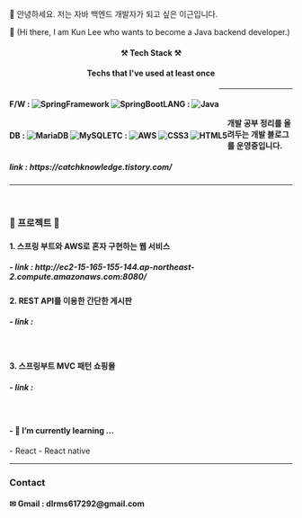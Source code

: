 👋 안녕하세요. 저는 자바 백엔드 개발자가 되고 싶은 이근입니다.</p>
👋 (Hi there, I am Kun Lee who wants to become a Java backend developer.)

<h4 align="center">⚒ Tech Stack ⚒</h4>
<h4 align="center">Techs that I've used at least once</h4>
<div align="center">
<div style="float:left" align="center">
  <h4 align="left">F/W : 
   <img alt="SpringFramework" src ="https://img.shields.io/badge/Spring-6DB33F.svg?&style=for-the-badge&logo=Spring&logoColor=F7F4F4"/>
  <img alt="SpringBoot" src ="https://img.shields.io/badge/SpringBoot-6DB33F.svg?&style=for-the-badge&logo=SpringBoot&logoColor=F7F4F4"/>
</div>
  
<div style="float:left" align="center">
  <h4 align="left">LANG : 
  <img alt="Java" src ="https://img.shields.io/badge/Java-F7DF1E.svg?&style=for-the-badge&logo=Java&logoColor=070000"/>

</div>
  
<div style="float:left" align="center">
  <h4 align="left">DB : 
  <img alt="MariaDB" src ="https://img.shields.io/badge/MariaDB-003545.svg?&style=for-the-badge&logo=MariaDB&logoColor=F7F4F4"/>
    <img alt="MySQL" src ="https://img.shields.io/badge/MySQL-4479A1.svg?&style=for-the-badge&logo=MySQL&logoColor=white"/>
</div>  
  
<div style="float:left" align="center">
  <h4 align="left">ETC : 
  <img alt="AWS" src ="https://img.shields.io/badge/AWS-232F3E.svg?&style=for-the-badge&logo=Amazon AWS&logoColor=F7F4F4"/>
  <img alt="CSS3" src ="https://img.shields.io/badge/CSS3-1572B6.svg?&style=for-the-badge&logo=CSS3&logoColor=F7F4F4"/>
  <img alt="HTML5" src ="https://img.shields.io/badge/HTML5-E34F26.svg?&style=for-the-badge&logo=HTML5&logoColor=F7F4F4"/>
</div>  
  </div>
  
<hr><br>

<h4>개발 공부 정리를 올려두는 개발 블로그를 운영중입니다.</h4>
<h5>link : https://catchknowledge.tistory.com/</h5>
<hr><br>

<h3>📖 프로젝트 📖</h3>
<h4>1. 스프링 부트와 AWS로 혼자 구현하는 웹 서비스 </h4>
<h5>- link : http://ec2-15-165-155-144.ap-northeast-2.compute.amazonaws.com:8080/</h5>

<h4>2. REST API를 이용한 간단한 게시판 </h4>
<h5>- link : </h5><br>

<h4>3. 스프링부트 MVC 패턴 쇼핑몰</h4>
<h5>- link : </h5><br>

<h4>- 🌱 I’m currently learning ... </h4>
- React 
- React native

<hr>
<h3> Contact </h3>
<h4>✉ Gmail : dlrms617292@gmail.com</h4>



<!--
**leeguen/leeguen** is a ✨ _special_ ✨ repository because its `README.md` (this file) appears on your GitHub profile.

Here are some ideas to get you started:

- 🔭 I’m currently working on ...
- 🌱 I’m currently learning ...
- 👯 I’m looking to collaborate on ...
- 🤔 I’m looking for help with ...
- 💬 Ask me about ...
- 📫 How to reach me: ...
- 😄 Pronouns: ...
- ⚡ Fun fact: ...
-->
